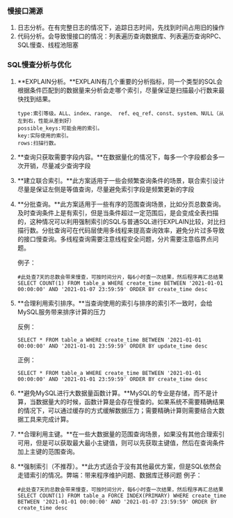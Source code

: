 ### 慢接口溯源
1. 日志分析。在有完整日志的情况下，追踪日志时间，先找到时间占用旧的操作
2. 代码分析。会导致慢接口的情况：列表遍历查询数据库、列表遍历查询RPC、SQL慢查、线程池阻塞

### SQL慢查分析与优化
1. **EXPLAIN分析。**EXPLAIN有几个重要的分析指标，同一个类型的SQL会根据条件匹配到的数据量来分析会走哪个索引，尽量保证是扫描最小行数来最快找到结果。
   
   ```
   type:索引等级。ALL、index、range、 ref、eq_ref、const、system、NULL（从左到右，性能从差到好）
   possible_keys:可能会用的索引。
   key:实际使用的索引。
   rows:扫描行数。
   ```
   
2. **查询只获取需要字段内容。**在数据量化的情况下，每多一个字段都会多一次开销，尽量减少查询字段
3. **建立联合索引。**此方案适用于一些会频繁查询条件的场景，联合索引设计尽量是保证左侧是等值查询，尽量避免索引字段是频繁更新的字段
4. **分批查询。**此方案适用于一些有序的范围查询场景，比如分页总数查询。及时查询条件上是有索引，但是当条件超过一定范围后，是会变成全表扫描的，这种情况可以利用强制索引的SQL与普通SQL进行EXPLAIN比较，对比扫描行数。分批查询可在代码层使用多线程来提高查询效率，避免分片过多导致的接口慢查询。多线程查询需要注意线程安全问题，分片需要注意临界点问题。

   例子：
      ```
      #此处查7天的总数会带来慢查，可按时间分片，每6小时查一次结果，然后程序再汇总结果
      SELECT COUNT(1) FROM table_a WHERE create_time BETWEEN '2021-01-01 00:00:00' AND '2021-01-07 23:59:59' ORDER BY create_time desc
      ```
5. **合理利用索引排序。**当查询使用的索引与排序的索引不一致时，会给MySQL服务带来排序计算的压力

      反例：
      ```
      SELECT * FROM table_a WHERE create_time BETWEEN '2021-01-01 00:00:00' AND '2021-01-01 23:59:59' ORDER BY update_time desc
      ```
      正例：
      ```
      SELECT * FROM table_a WHERE create_time BETWEEN '2021-01-01 00:00:00' AND '2021-01-01 23:59:59' ORDER BY create_time desc
      ```
6. **避免MySQL进行大数据量函数计算。**MySQL的专业是存储，而不是计算，当数据量大的时候，函数计算是会存在慢查的。如果系统不需要精确结果的情况下，可以通过缓存的方式缓解数据压力；需要精确计算则需要结合大数据工具来完成计算。
7. **合理利用主键。**在一些大数据量的范围查询场景，如果没有其他合理索引可用，但是可以获取最大最小主键值，则可以先获取主键值，然后在查询条件加上主键的范围查询。
8. **强制索引（不推荐）。**此方式适合于没有其他最优方案，但是SQL依然会走错索引的情况。弊端：带来程序维护问题、数据库迁移问题
   例子：
      ```
      #此处查7天的总数会带来慢查，可按时间分片，每6小时查一次结果，然后程序再汇总结果
      SELECT COUNT(1) FROM table_a FORCE INDEX(PRIMARY) WHERE create_time BETWEEN '2021-01-01 00:00:00' AND '2021-01-07 23:59:59' ORDER BY create_time desc
      ```